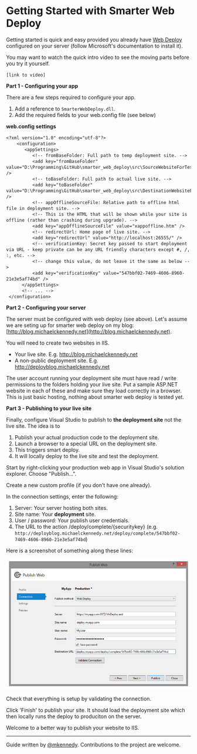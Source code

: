 Getting Started with Smarter Web Deploy
==================

Getting started is quick and easy provided you already have [Web Deploy](http://www.iis.net/downloads/microsoft/web-deploy) configured on your server (follow Microsoft's documentation to install it).

You may want to watch the quick intro video to see the moving parts before you try it yourself.

    [link to video]

**Part 1 - Configuring your app**

There are a few steps required to configure your app. 

1. Add a reference to `SmarterWebDeploy.dll`.
1. Add the required fields to your web.config file (see below)


**web.config settings**

    <?xml version="1.0" encoding="utf-8"?>
        <configuration>
           <appSettings>
	          <!-- fromBaseFolder: Full path to temp deployment site. -->
              <add key="fromBaseFolder" value="D:\Programming\GitHub\smarter_web_deploy\src\SourceWebsiteForTesting\" />
              <!-- toBaseFolder: Full path to actual live site. -->
              <add key="toBaseFolder" value="D:\Programming\GitHub\smarter_web_deploy\src\DestinationWebsiteForTesting\" />
              <!-- appOfflineSourceFile: Relative path to offline html file in deployment site. -->
              <!-- This is the HTML that will be shown while your site is offline (rather than crashing during upgrade). -->
              <add key="appOfflineSourceFile" value="xappoffline.htm" />
              <!-- redirectUrl: Home page of live site. -->
              <add key="redirectUrl" value="http://localhost:26555/" />
              <!-- verificationKey: Secret key passed to start deployment via URL - keep private can be any URL friendly characters except #, /, :, etc. -->
              <!-- change this value, do not leave it the same as below -->
              <add key="verificationKey" value="547bbf02-7469-4606-8960-21e3e5af74bd" />
          </appSettings>
          <!-- ... -->
     </configuration>

**Part 2 - Configuring your server**

The server must be configured with web deploy (see above). Let's assume we are seting up for smarter web deploy on my blog: [http://blog.michaelckennedy.net](http://blog.michaelckennedy.net).

You will need to create two websites in IIS. 

* Your live site. E.g. http://blog.michaelckennedy.net
* A non-public deployment site. E.g. http://deployblog.michaelckennedy.net

The user account running your deployment site must have read / write permissions to the folders holding your live site. Put a sample ASP.NET website in each of these and make sure they load correctly in a browser. This is just basic hosting, nothing about smarter web deploy is tested yet.

**Part 3 - Publishing to your live site**

Finally, configure Visual Studio to publish to **the deployment site** not the live site. The idea is to 

1. Publish your actual production code to the deployment site.
2. Launch a browser to a special URL on the deployment site.
3. This triggers smart deploy.
4. It will locally deploy to the live site and test the deployment.

Start by right-clicking your production web app in Visual Studio's solution explorer. Choose "Publish...".

Create a new custom profile (if you don't have one already).

In the connection settings, enter the following:

1. Server: Your server hosting both sites.
2. Site name: Your **deployment** site.
3. User / password: Your publish user credentials.
4. The URL to the action /deploy/complete/{securitykey} (e.g. `http://deployblog.michaelckennedy.net/deploy/complete/547bbf02-7469-4606-8960-21e3e5af74bd`)

Here is a screenshot of something along these lines:

![Screen shot](https://raw.githubusercontent.com/mikeckennedy/smarter_web_deploy/master/docs/screenshots/WebPublishConnection.png)

Check that everything is setup by validating the connection. 

Click 'Finish' to publish your site. It should load the deployment site which then locally runs the deploy to produciton on the server.

Welcome to a better way to publish your website to IIS.

-------------------------------------
Guide written by [@mkennedy](https://twitter.com/mkennedy). Contributions to the project are welcome.





